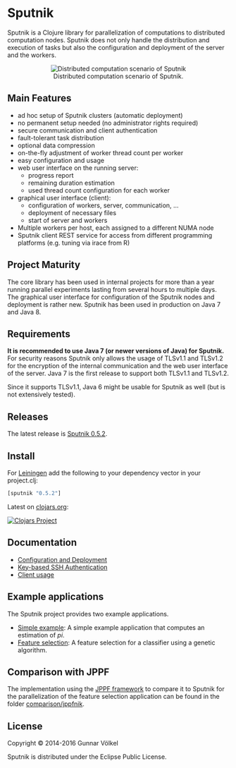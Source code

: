 # Sputnik

Sputnik is a Clojure library for parallelization of computations to distributed computation nodes.
Sputnik does not only handle the distribution and execution of tasks but also the configuration and deployment of the server and the workers.

<p align="center">
<img src="doc/images/scenario.png" alt="Distributed computation scenario of Sputnik" title="Distributed computation scenario of Sputnik" align="center" />
<br>
Distributed computation scenario of Sputnik.
</p>



## Main Features

* ad hoc setup of Sputnik clusters (automatic deployment)
* no permanent setup needed (no administrator rights required)
* secure communication and client authentication
* fault-tolerant task distribution
* optional data compression
* on-the-fly adjustment of worker thread count per worker
* easy configuration and usage
* web user interface on the running server:
  * progress report
  * remaining duration estimation
  * used thread count configuration for each worker
* graphical user interface (client):
  * configuration of workers, server, communication, ... 
  * deployment of necessary files
  * start of server and workers
* Multiple workers per host, each assigned to a different NUMA node
* Sputnik client REST service for access from different programming platforms (e.g. tuning via irace from R)

## Project Maturity

The core library has been used in internal projects for more than a year running parallel experiments lasting from several hours to multiple days.
The graphical user interface for configuration of the Sputnik nodes and deployment is rather new.
Sputnik has been used in production on Java 7 and Java 8.

## Requirements

**It is recommended to use Java 7 (or newer versions of Java) for Sputnik.**
For security reasons Sputnik only allows the usage of TLSv1.1 and TLSv1.2 for
the encryption of the internal communication and the web user interface of the server.
Java 7 is the first release to support both TLSv1.1 and TLSv1.2.

Since it supports TLSv1.1, Java 6 might be usable for Sputnik as well (but is not extensively tested). 


## Releases

The latest release is [Sputnik 0.5.2](../../releases/tag/v0.5.2).

## Install

For [Leiningen](http://leiningen.org) add the following to your dependency vector in your project.clj:

```clojure
[sputnik "0.5.2"]
```

Latest on [clojars.org](http://clojars.org):

[![Clojars Project](https://img.shields.io/clojars/v/sputnik.svg)](https://clojars.org/sputnik)

## Documentation

* [Configuration and Deployment](doc/ConfigurationDeployment.md)
* [Key-based SSH Authentication](doc/SSH.md)
* [Client usage](doc/ClientUsage.md)


## Example applications

The Sputnik project provides two example applications.

* [Simple example](example-applications/simple-example): A simple example application that computes an estimation of *pi*.
* [Feature selection](example-applications/feature-selection): A feature selection for a classifier using a genetic algorithm.

## Comparison with JPPF

The implementation using the [JPPF framework](http://www.jppf.org) to compare it to Sputnik for the parallelization of the feature selection application can be found in the folder [comparison/jppfnik](comparison/jppfnik).

## License

Copyright © 2014-2016 Gunnar Völkel

Sputnik is distributed under the Eclipse Public License.
